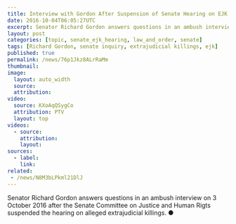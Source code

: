 ```yaml
---
title: Interview with Gordon After Suspension of Senate Hearing on EJK
date: 2016-10-04T06:05:27UTC
excerpt: Senator Richard Gordon answers questions in an ambush interview on 3 October 2016 after the Senate Committee on Justice and Human Rigts suspended the hearing on alleged extrajudicial killings.
layout: post
categories: [topic, senate_ejk_hearing, law_and_order, senate]
tags: [Richard Gordon, senate inquiry, extrajudicial killings, ejk]
published: true
permalink: /news/76p1Jkz8ALrRaMm
thumbnail:
image:
  layout: auto_width
  source: 
  attribution: 
video:
  source: KXoAqQSygCo
  attribution: PTV
  layout: top
videos:
  - source: 
    attribution: 
    layout: 
sources:
  - label:
    link:
related:
 - /news/N8M3bLPkml21DlJ
---
```


Senator Richard Gordon answers questions in an ambush interview on 3 October 2016 after the Senate Committee on Justice and Human Rigts suspended the hearing on alleged extrajudicial killings.
&#x25cf;

